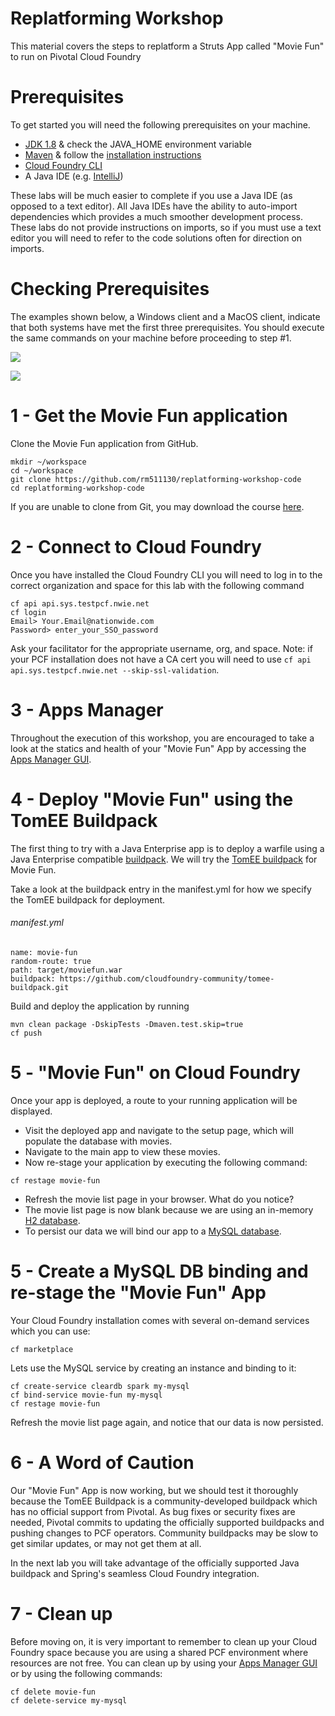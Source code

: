 # Replatforming Workshop
This material covers the steps to replatform a Struts App called "Movie Fun" to run on Pivotal Cloud Foundry

# Prerequisites
To get started you will need the following prerequisites on your machine.

- [JDK 1.8](http://www.oracle.com/technetwork/java/javase/downloads/jdk8-downloads-2133151.html) & check the JAVA_HOME environment variable
- [Maven](https://maven.apache.org/download.cgi) & follow the [installation instructions](https://maven.apache.org/install.html)
- [Cloud Foundry CLI](https://github.com/cloudfoundry/cli#downloads)
- A Java IDE (e.g. [IntelliJ](https://www.jetbrains.com/idea/download/))

These labs will be much easier to complete if you use a Java IDE (as opposed to a text editor). All Java IDEs have the ability to auto-import dependencies which provides a much smoother development process. These labs do not provide instructions on imports, so if you must use a text editor you will need to refer to the code solutions often for direction on imports.

# Checking Prerequisites
The examples shown below, a Windows client and a MacOS client, indicate that both systems have met the first three prerequisites. You should execute the same commands on your machine before proceeding to step #1.

![](https://github.com/rm511130/ReplatformingWorkshop/blob/master/DOS.jpg)

![](https://github.com/rm511130/ReplatformingWorkshop/blob/master/Mac.jpg)

# 1 - Get the Movie Fun application
Clone the Movie Fun application from GitHub.
````
mkdir ~/workspace
cd ~/workspace
git clone https://github.com/rm511130/replatforming-workshop-code
cd replatforming-workshop-code
````
If you are unable to clone from Git, you may download the course [here](https://github.com/rm511130/ReplatformingWorkshop/blob/master/replatforming-workshop-code-master.zip).

# 2 - Connect to Cloud Foundry
Once you have installed the Cloud Foundry CLI you will need to log in to the correct organization and space for this lab with the following command
````
cf api api.sys.testpcf.nwie.net 
cf login
Email> Your.Email@nationwide.com
Password> enter_your_SSO_password
````
Ask your facilitator for the appropriate username, org, and space.
Note: if your PCF installation does not have a CA cert you will need to use ````cf api api.sys.testpcf.nwie.net --skip-ssl-validation````.

# 3 - Apps Manager
Throughout the execution of this workshop, you are encouraged to take a look at the statics and health of your "Movie Fun" App by accessing the [Apps Manager GUI](https://login.sys.testpcf.nwie.net).

# 4 - Deploy "Movie Fun" using the TomEE Buildpack
The first thing to try with a Java Enterprise app is to deploy a warfile using a Java Enterprise compatible [buildpack](https://docs.cloudfoundry.org/buildpacks/). We will try the [TomEE buildpack](https://github.com/cloudfoundry-community/tomee-buildpack) for Movie Fun.

Take a look at the buildpack entry in the manifest.yml for how we specify the TomEE buildpack for deployment.

###### _manifest.yml_
````
name: movie-fun
random-route: true
path: target/moviefun.war
buildpack: https://github.com/cloudfoundry-community/tomee-buildpack.git
````

Build and deploy the application by running
````
mvn clean package -DskipTests -Dmaven.test.skip=true
cf push
````
# 5 - "Movie Fun" on Cloud Foundry
Once your app is deployed, a route to your running application will be displayed.

- Visit the deployed app and navigate to the setup page, which will populate the database with movies.
- Navigate to the main app to view these movies.
- Now re-stage your application by executing the following command:
````
cf restage movie-fun
````
- Refresh the movie list page in your browser. What do you notice?
- The movie list page is now blank because we are using an in-memory [H2 database](http://www.h2database.com/). 
- To persist our data we will bind our app to a [MySQL database](https://www.mysql.com/).

# 5 - Create a MySQL DB binding and re-stage the "Movie Fun" App
Your Cloud Foundry installation comes with several on-demand services which you can use:
````
cf marketplace
````
Lets use the MySQL service by creating an instance and binding to it:
````
cf create-service cleardb spark my-mysql
cf bind-service movie-fun my-mysql
cf restage movie-fun
````
Refresh the movie list page again, and notice that our data is now persisted.

# 6 - A Word of Caution
Our "Movie Fun" App is now working, but we should test it thoroughly because the TomEE Buildpack is a community-developed buildpack which has no official support from Pivotal. As bug fixes or security fixes are needed, Pivotal commits to updating the officially supported buildpacks and pushing changes to PCF operators. Community buildpacks may be slow to get similar updates, or may not get them at all.

In the next lab you will take advantage of the officially supported Java buildpack and Spring's seamless Cloud Foundry integration.

# 7 - Clean up
Before moving on, it is very important to remember to clean up your Cloud Foundry space because you are using a shared PCF environment where resources are not free. You can clean up by using your [Apps Manager GUI](https://login.sys.testpcf.nwie.net) or by using the following commands:
````
cf delete movie-fun
cf delete-service my-mysql
````

